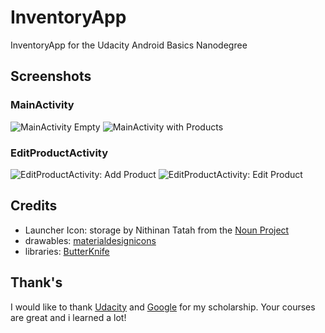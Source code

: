 # InventoryApp
InventoryApp for the Udacity Android Basics Nanodegree

## Screenshots
### MainActivity
![MainActivity Empty](http://grassnick.eu/img/abnd/inventory1.png)
![MainActivity with Products](http://grassnick.eu/img/abnd/inventory2.png)

### EditProductActivity
![EditProductActivity: Add Product](http://grassnick.eu/img/abnd/inventory3.png)
![EditProductActivity: Edit Product](http://grassnick.eu/img/abnd/inventory4.png)

## Credits
* Launcher Icon: storage by Nithinan Tatah from the [Noun Project](https://thenounproject.com/)
* drawables: [materialdesignicons](https://materialdesignicons.com/)
* libraries: [ButterKnife](https://jakewharton.github.io/butterknife/)

## Thank's
I would like to thank [Udacity](http://udacity.com) and [Google](http://google.com) for my scholarship.
Your courses are great and i learned a lot!

